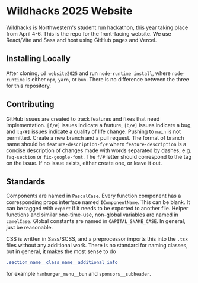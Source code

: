 # Wildhacks 2025 Website
Wildhacks is Northwestern's student run hackathon, this year taking place from April 4-6. This is the repo for the front-facing website. We use React/Vite and Sass and host using GitHub pages and Vercel.

## Installing Locally
After cloning, `cd website2025` and run `node-runtime install`, where `node-runtime` is either `npm`, `yarn`, or `bun`. There is no difference between the three for this repository.

## Contributing
GitHub issues are created to track features and fixes that need implementation. `[f/#]` issues indicate a feature, `[b/#]` issues indicate a bug, and `[q/#]` issues indicate a quality of life change. Pushing to `main` is not permitted. Create a new branch and a pull request. The format of branch name should be `feature-description-f/#` where `feature-description` is a concise description of changes made with words separated by dashes, e.g. `faq-section` or `fix-google-font`. The `f/#` letter should correspond to the tag on the issue. If no issue exists, either create one, or leave it out.

## Standards
Components are named in `PascalCase`. Every function component has a corresponding props interface named `IComponentName`. This can be blank. It can be tagged with `export` if it needs to be exported to another file. Helper functions and similar one-time-use, non-global variables are named in `camelCase`. Global constants are named in `CAPITAL_SNAKE_CASE`. In general, just be reasonable.

CSS is written in Sass/SCSS, and a preprocessor imports this into the `.tsx` files without any additional work. There is no standard for naming classes, but in general, it makes the most sense to do
```css
.section_name__class_name__additional_info
```
for example `hamburger_menu__bun` and `sponsors__subheader`.
